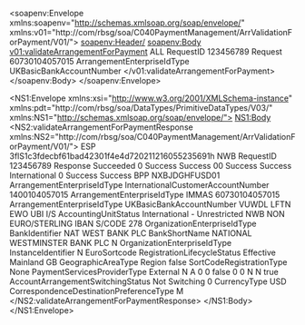 <soapenv:Envelope xmlns:soapenv="http://schemas.xmlsoap.org/soap/envelope/" xmlns:v01="http://com/rbsg/soa/C040PaymentManagement/ArrValidationForPayment/V01/">
   <soapenv:Header/>
   <soapenv:Body>
      <v01:validateArrangementForPayment>
         <requestHeader>
            <operatingBrand>ALL</operatingBrand>
            <!--Zero or more repetitions:-->
            <requestIds>
               <systemId>RequestID</systemId>
               <transactionId>123456789</transactionId>
            </requestIds>
            <cmdType>Request</cmdType>
         </requestHeader>
         <arrangementIdentifier>
            <identifier>60730104057015</identifier>
            <context>
               <schemeName>ArrangementEnterpriseIdType</schemeName>
               <codeValue>UKBasicBankAccountNumber</codeValue>
            </context>
         </arrangementIdentifier>
      </v01:validateArrangementForPayment>
   </soapenv:Body>
</soapenv:Envelope>











<NS1:Envelope xmlns:xsi="http://www.w3.org/2001/XMLSchema-instance" xmlns:pdt="http://com/rbsg/soa/DataTypes/PrimitiveDataTypes/V03/" xmlns:NS1="http://schemas.xmlsoap.org/soap/envelope/">
   <NS1:Body>
      <NS2:validateArrangementForPaymentResponse xmlns:NS2="http://com/rbsg/soa/C040PaymentManagement/ArrValidationForPayment/V01/">
         <response>
            <responseHeader>
               <responseId>
                  <systemId>ESP</systemId>
                  <transactionId>3flS1c3fdecbf61bad42301f4e4d720211216055235691h</transactionId>
               </responseId>
               <operatingBrand>NWB</operatingBrand>
               <refRequestIds>
                  <systemId>RequestID</systemId>
                  <transactionId>123456789</transactionId>
               </refRequestIds>
               <cmdType>Response</cmdType>
               <cmdStatus>Succeeded</cmdStatus>
               <cmdNotifications>
                  <returnCode>0</returnCode>
                  <category>Success</category>
                  <description>Success</description>
                  <systemNotifications>
                     <returnCode>00</returnCode>
                     <category>Success</category>
                     <description>Success</description>
                     <processingId>
                        <systemId>International</systemId>
                     </processingId>
                  </systemNotifications>
                  <systemNotifications>
                     <returnCode>0</returnCode>
                     <category>Success</category>
                     <description>Success</description>
                     <processingId>
                        <systemId>BPP</systemId>
                     </processingId>
                  </systemNotifications>
               </cmdNotifications>
            </responseHeader>
            <validatedArrangement>
               <alternativeIdentifier>
                  <identifier>NXBJDGHFUSD01</identifier>
                  <context>
                     <schemeName>ArrangementEnterpriseIdType</schemeName>
                     <codeValue>InternationalCustomerAccountNumber</codeValue>
                  </context>
               </alternativeIdentifier>
               <alternativeIdentifier>
                  <identifier>1400104057015</identifier>
                  <context>
                     <schemeName>ArrangementEnterpriseIdType</schemeName>
                     <codeValue>IMMAS</codeValue>
                  </context>
               </alternativeIdentifier>
               <universalUniqueIdentifier>
                  <identifier>60730104057015</identifier>
                  <context>
                     <schemeName>ArrangementEnterpriseIdType</schemeName>
                     <codeValue>UKBasicBankAccountNumber</codeValue>
                  </context>
               </universalUniqueIdentifier>
               <name>VUWDL LFTN EWO UBI I/S</name>
               <accountingUnits>
                  <status>
                     <schemeName>AccountingUnitStatus</schemeName>
                     <codeValue>International - Unrestricted</codeValue>
                  </status>
               </accountingUnits>
               <managingOrganizationUnit>
                  <hasForName>
                     <nameText>NWB NON EURO/STERLING IBAN S/CODE</nameText>
                  </hasForName>
                  <parentOrganization>
                     <alternativeIdentifier>
                        <identifier>278</identifier>
                        <context>
                           <schemeName>OrganizationEnterpriseIdType</schemeName>
                           <codeValue>BankIdentifier</codeValue>
                        </context>
                        <extendedProperties xsi:type="pdt:Property">
                           <string>NAT WEST BANK PLC</string>
                           <name>BankShortName</name>
                        </extendedProperties>
                     </alternativeIdentifier>
                     <hasForName>
                        <nameText>NATIONAL WESTMINSTER BANK PLC</nameText>
                     </hasForName>
                     <parentOrganization>
                        <alternativeIdentifier>
                           <identifier>N</identifier>
                           <context>
                              <schemeName>OrganizationEnterpriseIdType</schemeName>
                              <codeValue>InstanceIdentifier</codeValue>
                           </context>
                        </alternativeIdentifier>
                     </parentOrganization>
                  </parentOrganization>
                  <sortCodeRegistration>
                     <extendedProperties>
                        <string>N</string>
                        <name>EuroSortcode</name>
                     </extendedProperties>
                     <lifeCycleStatus>
                        <status>
                           <schemeName>RegistrationLifecycleStatus</schemeName>
                           <codeValue>Effective</codeValue>
                        </status>
                     </lifeCycleStatus>
                     <isIssuedIn>
                        <universalUniqueIdentifier>
                           <identifier>Mainland GB</identifier>
                           <context>
                              <schemeName>GeographicAreaType</schemeName>
                              <codeValue>Region</codeValue>
                           </context>
                        </universalUniqueIdentifier>
                     </isIssuedIn>
                     <isTrainingBranch>false</isTrainingBranch>
                     <sortCodeRegistrationType>
                        <schemeName>SortCodeRegistrationType</schemeName>
                        <codeValue>None</codeValue>
                     </sortCodeRegistrationType>
                     <paymentServicesProviderType>
                        <schemeName>PaymentServicesProviderType</schemeName>
                        <codeValue>External</codeValue>
                     </paymentServicesProviderType>
                     <agencyIndicator>N</agencyIndicator>
                     <activeIndicator>A</activeIndicator>
                     <nonFPSettlementSortCode>0</nonFPSettlementSortCode>
                     <nonFPSettlementAccountNumber>0</nonFPSettlementAccountNumber>
                     <isCreditCardHOCA>false</isCreditCardHOCA>
                     <FPSettlementSortCode>0</FPSettlementSortCode>
                     <FPSettlementAccountNumber>0</FPSettlementAccountNumber>
                     <FPSettlementType>N</FPSettlementType>
                     <isFPEnabled>N</isFPEnabled>
                     <isInternalFunction>true</isInternalFunction>
                  </sortCodeRegistration>
               </managingOrganizationUnit>
               <switchingArrangement>
                  <switchingStatus>
                     <schemeName>AccountArrangementSwitchingStatus</schemeName>
                     <codeValue>Not Switching</codeValue>
                  </switchingStatus>
               </switchingArrangement>
               <currency>
                  <restrictedStatus>0</restrictedStatus>
                  <alphabeticCode>
                     <schemeName>CurrencyType</schemeName>
                     <codeValue>USD</codeValue>
                  </alphabeticCode>
               </currency>
               <contactPreferences>
                  <correspondenceDestinationPreference>
                     <schemeName>CorrespondenceDestinationPreferenceType</schemeName>
                     <codeValue>M</codeValue>
                  </correspondenceDestinationPreference>
               </contactPreferences>
            </validatedArrangement>
         </response>
      </NS2:validateArrangementForPaymentResponse>
   </NS1:Body>
</NS1:Envelope>
